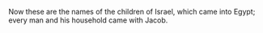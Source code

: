Now these are the names of the children of Israel, which came into Egypt; every man and his household came with Jacob.
